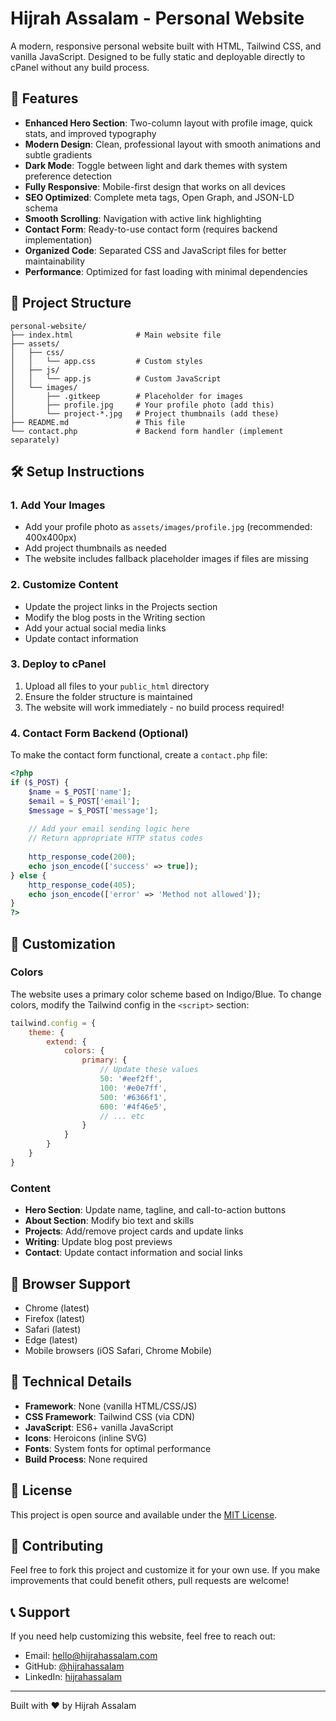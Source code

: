 # Hijrah Assalam - Personal Website

A modern, responsive personal website built with HTML, Tailwind CSS, and vanilla JavaScript. Designed to be fully static and deployable directly to cPanel without any build process.

## 🚀 Features

- **Enhanced Hero Section**: Two-column layout with profile image, quick stats, and improved typography
- **Modern Design**: Clean, professional layout with smooth animations and subtle gradients
- **Dark Mode**: Toggle between light and dark themes with system preference detection
- **Fully Responsive**: Mobile-first design that works on all devices
- **SEO Optimized**: Complete meta tags, Open Graph, and JSON-LD schema
- **Smooth Scrolling**: Navigation with active link highlighting
- **Contact Form**: Ready-to-use contact form (requires backend implementation)
- **Organized Code**: Separated CSS and JavaScript files for better maintainability
- **Performance**: Optimized for fast loading with minimal dependencies

## 📁 Project Structure

```
personal-website/
├── index.html              # Main website file
├── assets/
│   ├── css/
│   │   └── app.css         # Custom styles
│   ├── js/
│   │   └── app.js          # Custom JavaScript
│   └── images/
│       ├── .gitkeep        # Placeholder for images
│       ├── profile.jpg     # Your profile photo (add this)
│       └── project-*.jpg   # Project thumbnails (add these)
├── README.md               # This file
└── contact.php             # Backend form handler (implement separately)
```

## 🛠 Setup Instructions

### 1. Add Your Images
- Add your profile photo as `assets/images/profile.jpg` (recommended: 400x400px)
- Add project thumbnails as needed
- The website includes fallback placeholder images if files are missing

### 2. Customize Content
- Update the project links in the Projects section
- Modify the blog posts in the Writing section
- Add your actual social media links
- Update contact information

### 3. Deploy to cPanel
1. Upload all files to your `public_html` directory
2. Ensure the folder structure is maintained
3. The website will work immediately - no build process required!

### 4. Contact Form Backend (Optional)
To make the contact form functional, create a `contact.php` file:

```php
<?php
if ($_POST) {
    $name = $_POST['name'];
    $email = $_POST['email'];
    $message = $_POST['message'];
    
    // Add your email sending logic here
    // Return appropriate HTTP status codes
    
    http_response_code(200);
    echo json_encode(['success' => true]);
} else {
    http_response_code(405);
    echo json_encode(['error' => 'Method not allowed']);
}
?>
```

## 🎨 Customization

### Colors
The website uses a primary color scheme based on Indigo/Blue. To change colors, modify the Tailwind config in the `<script>` section:

```javascript
tailwind.config = {
    theme: {
        extend: {
            colors: {
                primary: {
                    // Update these values
                    50: '#eef2ff',
                    100: '#e0e7ff',
                    500: '#6366f1',
                    600: '#4f46e5',
                    // ... etc
                }
            }
        }
    }
}
```

### Content
- **Hero Section**: Update name, tagline, and call-to-action buttons
- **About Section**: Modify bio text and skills
- **Projects**: Add/remove project cards and update links
- **Writing**: Update blog post previews
- **Contact**: Update contact information and social links

## 📱 Browser Support

- Chrome (latest)
- Firefox (latest)
- Safari (latest)
- Edge (latest)
- Mobile browsers (iOS Safari, Chrome Mobile)

## 🔧 Technical Details

- **Framework**: None (vanilla HTML/CSS/JS)
- **CSS Framework**: Tailwind CSS (via CDN)
- **JavaScript**: ES6+ vanilla JavaScript
- **Icons**: Heroicons (inline SVG)
- **Fonts**: System fonts for optimal performance
- **Build Process**: None required

## 📄 License

This project is open source and available under the [MIT License](LICENSE).

## 🤝 Contributing

Feel free to fork this project and customize it for your own use. If you make improvements that could benefit others, pull requests are welcome!

## 📞 Support

If you need help customizing this website, feel free to reach out:
- Email: hello@hijrahassalam.com
- GitHub: [@hijrahassalam](https://github.com/hijrahassalam)
- LinkedIn: [hijrahassalam](https://linkedin.com/in/hijrahassalam)

---

Built with ❤️ by Hijrah Assalam
